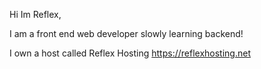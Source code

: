 Hi Im Reflex,

I am a front end web developer slowly learning backend!

I own a host called Reflex Hosting https://reflexhosting.net

